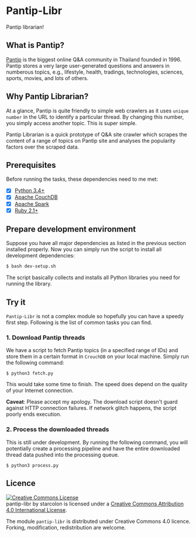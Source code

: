 # Pantip-Libr

Pantip librarian!

## What is Pantip?

[Pantip](http://www.pantip.com) is the biggest online Q&A community 
in Thailand founded in 1996. Pantip stores a very large 
user-generated questions and answers in numberous topics, 
e.g., lifestyle, health, tradings, technologies, sciences, 
sports, movies, and lots of others. 

## Why Pantip Librarian?

At a glance, Pantip is quite friendly to simple web crawlers 
as it uses `unique number` in the URL to identify a particular 
thread. By changing this number, you simply access another topic.
This is super simple.

Pantip Librarian is a quick prototype of Q&A site crawler 
which scrapes the content of a range of topics on Pantip site 
and analyses the popularity factors over the scraped data.

## Prerequisites

Before running the tasks, these dependencies need to me met:

- [x] [Python 3.4+](https://www.python.org/download/releases/3.4.3/)
- [x] [Apache CouchDB](http://couchdb.apache.org/)
- [x] [Apache Spark](http://spark.apache.org/)
- [x] [Ruby 2.1+](https://www.ruby-lang.org/en/news/2015/08/18/ruby-2-1-7-released/)

## Prepare development environment

Suppose you have all major dependencies as listed in the previous 
section installed properly. Now you can simply run the script 
to install all development dependencies:

```bash
$ bash dev-setup.sh
```

The script basically collects and installs all Python libraries you 
need for running the library.

## Try it

`Pantip-Libr` is not a complex module so hopefully you can have a 
speedy first step. Following is the list of common tasks you can 
find.

### 1. Download Pantip threads

We have a script to fetch Pantip topics (in a specified range of IDs) 
and store them in a certain format in `CrouchDB` on your local machine. 
Simply run the following command:

```
$ python3 fetch.py
```

This would take some time to finish. The speed does depend on 
the quality of your Internet connection.

**Caveat**: Please accept my apology. The download script doesn't 
guard against HTTP connection failures. If network glitch happens, 
the script poorly ends execution.

### 2. Process the downloaded threads

This is still under development. By running the following command, 
you will potentially create a processing pipeline and have the entire 
downloaded thread data pushed into the processing queue.

```
$ python3 process.py
```

## Licence

<a rel="license" href="http://creativecommons.org/licenses/by/4.0/"><img alt="Creative Commons License" style="border-width:0" src="https://i.creativecommons.org/l/by/4.0/80x15.png" /></a><br /><span xmlns:dct="http://purl.org/dc/terms/" property="dct:title">pantip-libr</span> by <span xmlns:cc="http://creativecommons.org/ns#" property="cc:attributionName">starcolon</span> is licensed under a <a rel="license" href="http://creativecommons.org/licenses/by/4.0/">Creative Commons Attribution 4.0 International License</a>.

The module `pantip-libr` is distributed under 
Creative Commons 4.0 licence. Forking, modification, 
redistribution are welcome.

